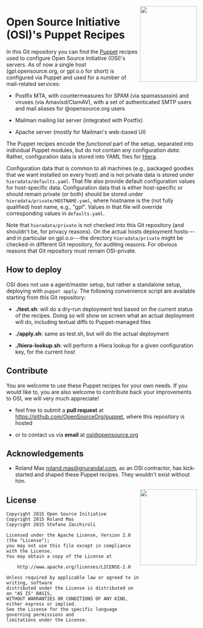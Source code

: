 <a href="https://opensource.org/licenses"><img align="right" width="150" height="200" src="https://opensource.org/files/OSIApproved.png"></a>


Open Source Initiative (OSI)'s Puppet Recipes
=============================================

In this Git repository you can find the [Puppet][1] recipes used to configure
Open Source Initiative (OSI)'s servers. As of now a single host
(gpl.opensource.org, or gpl.o.o for short) is configured via Puppet and used
for a number of mail-related services:

- Postfix MTA, with countermeasures for SPAM (via spamassassin) and viruses
  (via Amavisd/ClamAV), with a set of authenticated SMTP users and mail aliases
  for @opensource.org users

- Mailman mailing list server (integrated with Postfix)

- Apache server (mostly for Mailman's web-based UI)

The Puppet recipes encode the *functional* part of the setup, separated into
individual Puppet modules, but do not contain any configuration *data*. Rather,
configuration data is stored into YAML files for [Hiera][2].

[1]: https://puppetlabs.com/puppet/puppet-open-source
[2]: http://docs.puppetlabs.com/hiera/

Configuration data that is common to all machines (e.g., packaged goodies that
we want installed on every host) and is not private data is stored under
`hieradata/defaults.yaml`. That file also provide default configuration values
for host-specific data.  Configuration data that is either host-specific or
should remain private (or both) should be stored under
`hieradata/private/HOSTNAME.yaml`, where hostname is the (not fully qualified)
host name, e.g., "gpl". Values in that file will override corresponding values
in `defaults.yaml`.

Note that `hieradata/private` is not checked into this Git repository (and
shouldn't be, for privacy reasons). On the actual hosts deployment hosts---and
in particular on gpl.o.o---the directory `hieradata/private` might be
checked-in different Git repository, for auditing reasons. For obvious reasons
that Git repository must remain OSI-private.


How to deploy
-------------

OSI does not use a agent/master setup, but rather a standalone setup, deploying
with `puppet apply`. The following convenience script are available starting
from this Git repository:

- **./test.sh**: will do a dry-run deployment test based on the current status
  of the recipes. Doing so will show on screen what an actual deployment will
  do, including textual diffs to Puppet-managed files

- **./apply.sh**: same as test.sh, but will do the actual deployment

- **./hiera-lookup.sh**: will perform a Hiera lookup for a given configuration
  key, for the current host


Contribute
----------

You are welcome to use these Puppet recipes for your own needs. If you would
like to, you are also welcome to contribute back your improvements to OSI, we
will very much appreciate!

- feel free to submit a **pull request** at
  <https://github.com/OpenSourceOrg/puppet>, where this repository is hosted

- or to contact us via **email** at <osi@opensource.org>


Acknowledgements
----------------

- Roland Mas <roland.mas@gnurandal.com>, as an OSI contractor, has kick-started
  and shaped these Puppet recipes. They wouldn't exist without him.


<img align="right" width="150" height="200" src="https://opensource.org/files/OSIApproved.png">

License
-------

	Copyright 2015 Open Source Initiative
	Copyright 2015 Roland Mas
	Copyright 2015 Stefano Zacchiroli

	Licensed under the Apache License, Version 2.0 (the "License");
	you may not use this file except in compliance with the License.
	You may obtain a copy of the License at

		http://www.apache.org/licenses/LICENSE-2.0

	Unless required by applicable law or agreed to in writing, software
	distributed under the License is distributed on an "AS IS" BASIS,
	WITHOUT WARRANTIES OR CONDITIONS OF ANY KIND, either express or implied.
	See the License for the specific language governing permissions and
	limitations under the License.
